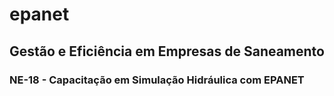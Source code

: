 # epanet

## Gestão e Eficiência em Empresas de Saneamento
### NE-18 - Capacitação em Simulação Hidráulica com EPANET
